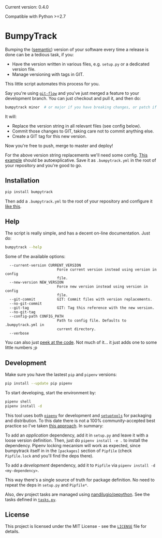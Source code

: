 Current version: 0.4.0

Compatible with Python >=2.7

# BumpyTrack

Bumping the ([semantic](https://semver.org/)) version of your software every time a release is done can be a tedious task, if you:
- Have the version written in various files, e.g. `setup.py` or a dedicated version file.
- Manage versioning with tags in GIT.

This little script automates this process for you.

Say you're using [`git-flow`](https://nvie.com/posts/a-successful-git-branching-model/) and you've just merged a feature to your development branch. You can just checkout and pull it, and then do:

```bash
bumpytrack minor  # or major if you have breaking changes, or patch if it's a simple bugfix
```

It will:
- Replace the version string in all relevant files (see config below).
- Commit those changes to GIT, taking care not to commit anything else.
- Create a GIT tag for this new version.

Now you're free to push, merge to master and deploy!

For the above version string replacements we'll need some config. [This example](https://github.com/nandilugio/bumpytrack/blob/master/bumpytrack.example.yml) should be autoexplicative. Save it as `.bumpytrack.yml` in the root of your repository and you're good to go.

## Installation

```bash
pip install bumpytrack
```

Then add a `.bumpytrack.yml` to the root of your repository and configure it [like this](https://github.com/nandilugio/bumpytrack/blob/master/bumpytrack.example.yml).

## Help

The script is really simple, and has a decent on-line documentation. Just do:

```bash
bumpytrack --help
```

Some of the available options:

```
  --current-version CURRENT_VERSION
                        Force current version instead using version in config
                        file.
  --new-version NEW_VERSION
                        Force new version instead using version in config
                        file.
  --git-commit          GIT: Commit files with version replacements.
  --no-git-commit
  --git-tag             GIT: Tag this reference with the new version.
  --no-git-tag
  --config-path CONFIG_PATH
                        Path to config file. Defaults to .bumpytrack.yml in
                        current directory.
  --verbose
```

You can also just [peek at the code](https://github.com/nandilugio/bumpytrack/blob/master/bumpytrack/bumpytrack.py). Not much of it... it just adds one to some little numbers ;p

## Development

Make sure you have the lastest `pip` and `pipenv` versions:

```bash
pip install --update pip pipenv
```

To start developing, start the environment by:

```bash
pipenv shell
pipenv install -d
```

This tool uses both [`pipenv`](https://pipenv.readthedocs.io/) for development and [`setuptools`](https://setuptools.readthedocs.io/) for packaging and distribution. To this date there is not a 100% community-accepted best practice so I've taken [this approach](https://github.com/pypa/pipenv/issues/209#issuecomment-337409290). In summary:

To add an _application_ dependency, add it in `setup.py` and leave it with a loose version definition. Then, just do `pipenv install -e .` to install the dependency. Pipenv locking mecanism will work as expected, since bumpytrack itself in in the `[packages]` section of `Pipfile` (check `Pipfile.lock` and you'll find the deps there).

To add a _development_ dependency, add it to `Pipfile` via `pipenv install -d <my-dependency>`.

This way there's a single source of truth for package definition. No need to repeat the deps in `setup.py` and `Pipfile*`.

Also, dev project tasks are managed using [nandilugio/pepython](https://github.com/nandilugio/pepython). See the tasks defined in [`tasks.py`](https://github.com/nandilugio/bumpytrack/blob/master/tasks.py).

## License

This project is licensed under the MIT License - see the [`LICENSE`](https://github.com/nandilugio/bumpytrack/blob/master/LICENSE) file for details.


